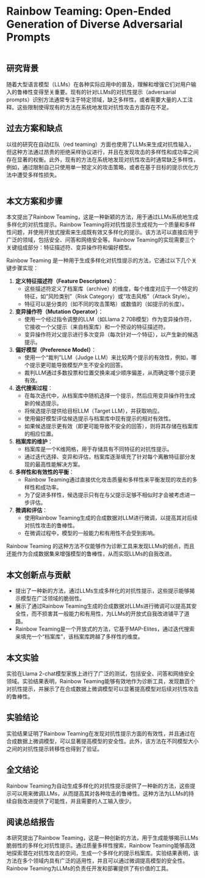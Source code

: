# Rainbow Teaming: Open-Ended Generation of Diverse Adversarial Prompts

<figure><img src="../../.gitbook/assets/image (102).png" alt=""><figcaption></figcaption></figure>

## 研究背景

随着大型语言模型（LLMs）在各种实际应用中的普及，理解和增强它们对用户输入的鲁棒性变得至关重要。现有的针对LLMs的对抗性提示（adversarial prompts）识别方法通常专注于特定领域，缺乏多样性，或者需要大量的人工注释。这些限制使得现有的方法在系统地发现对抗性攻击方面存在不足。

## 过去方案和缺点

以往的研究在自动红队（red teaming）方面也使用了LLMs来生成对抗性输入，但这种方法通过昂贵的拒绝采样协议进行，并且在发现攻击的多样性和成功率之间存在显著的权衡。此外，现有的方法在系统地发现对抗性攻击时通常缺乏多样性，例如，通过限制自己只使用单一预定义的攻击策略，或者在基于目标的提示优化方法中遭受多样性损失。

<figure><img src="../../.gitbook/assets/image (103).png" alt=""><figcaption></figcaption></figure>

## 本文方案和步骤

本文提出了Rainbow Teaming，这是一种新颖的方法，用于通过LLMs系统地生成多样化的对抗性提示。Rainbow Teaming将对抗性提示生成视为一个质量和多样性问题，并使用开放式搜索来生成既有效又多样化的提示。该方法可以直接应用于广泛的领域，包括安全、问答和网络安全等。Rainbow Teaming的实现需要三个关键组成部分：特征描述符、变异操作符和偏好模型。



Rainbow Teaming 是一种用于生成多样化对抗性提示的方法，它通过以下几个关键步骤实现：

1. **定义特征描述符（Feature Descriptors）**：
   * 这些描述符定义了档案库（archive）的维度，每个维度对应于一个特定的特征，如“风险类别”（Risk Category）或“攻击风格”（Attack Style）。
   * 特征可以是分类的（如不同的攻击策略）或数值的（如提示的长度）。
2. **变异操作符（Mutation Operator）**：
   * 使用一个经过指令调整的LLM（如Llama 2 70B模型）作为变异操作符，它接收一个父提示（来自档案库）和一个预设的特征描述符。
   * 变异操作符对父提示进行多次变异（每次针对一个特征），以产生新的候选提示。
3. **偏好模型（Preference Model）**：
   * 使用一个“裁判”LLM（Judge LLM）来比较两个提示的有效性，例如，哪个提示更可能导致模型产生不安全的回答。
   * 裁判LLM通过多数投票和位置交换来减少顺序偏差，从而确定哪个提示更有效。
4. **迭代搜索过程**：
   * 在每次迭代中，从档案库中随机选择一个提示，然后应用变异操作符生成新的候选提示。
   * 将候选提示提供给目标LLM（Target LLM），并获取响应。
   * 使用偏好模型评估候选提示与档案库中现有提示的相对有效性。
   * 如果候选提示更有效（即更可能导致不安全的回答），则将其存储在档案库的相应位置。
5. **档案库的维护**：
   * 档案库是一个K维网格，用于存储具有不同特征的对抗性提示。
   * 通过迭代选择、变异和评估，档案库逐渐填充了针对每个离散特征部分发现的最高性能解决方案。
6. **多样性和有效性的平衡**：
   * Rainbow Teaming通过直接优化攻击质量和多样性来平衡发现的攻击的多样性和成功率。
   * 为了促进多样性，候选提示只有在与父提示足够不相似时才会被考虑进一步评估。
7. **微调和评估**：
   * 使用Rainbow Teaming生成的合成数据对LLM进行微调，以提高其对后续对抗性攻击的鲁棒性。
   * 在微调过程中，模型的一般能力和有用性不会受到影响。

Rainbow Teaming 的这种方法不仅能够作为诊断工具来发现LLMs的弱点，而且还能作为合成数据集来增强模型的鲁棒性，从而实现LLMs的自我改进。





## 本文创新点与贡献

* 提出了一种新的方法，通过LLMs生成多样化的对抗性提示，这些提示能够揭示模型在广泛领域的脆弱性。
* 展示了通过Rainbow Teaming生成的合成数据对LLMs进行微调可以提高其安全性，而不损害其一般能力和有用性，为LLMs的开放式自我改进铺平了道路。
* Rainbow Teaming是一个开放式的方法，它基于MAP-Elites，通过迭代搜索来填充一个“档案库”，该档案库跨越了多样性的维度。

## 本文实验

实验在Llama 2-chat模型家族上进行了广泛的测试，包括安全、问答和网络安全领域。实验结果表明，Rainbow Teaming能够有效地作为诊断工具，发现数百个对抗性提示，并展示了在合成数据上微调模型可以显著提高模型对后续对抗性攻击的鲁棒性。

## 实验结论

实验结果证明了Rainbow Teaming在发现对抗性提示方面的有效性，并且通过在合成数据上微调模型，可以显著提高模型的安全性。此外，该方法在不同模型大小之间的对抗性提示转移性也得到了验证。

## 全文结论

Rainbow Teaming为自动生成多样化的对抗性提示提供了一种新的方法，这些提示可以用来微调LLMs，从而提高其对各种攻击的鲁棒性。这种方法为LLMs的持续自我改进提供了可能性，并且需要的人工输入很少。

## 阅读总结报告

本研究提出了Rainbow Teaming，这是一种创新的方法，用于生成能够揭示LLMs脆弱性的多样化对抗性提示。通过质量多样性搜索，Rainbow Teaming能够高效地探索潜在对抗性攻击的空间，生成一个多样化的提示档案库。实验结果表明，该方法在多个领域内具有广泛的适用性，并且可以通过微调提高模型的安全性。Rainbow Teaming为LLMs的负责任开发和部署提供了有价值的工具。
